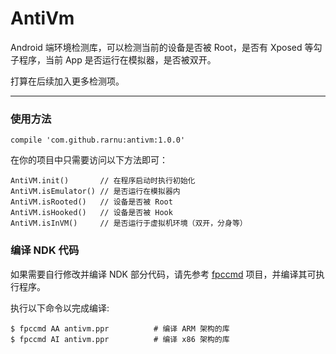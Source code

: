 # AntiVm

Android 端环境检测库，可以检测当前的设备是否被 Root，是否有 Xposed 等勾子程序，当前 App 是否运行在模拟器，是否被双开。

打算在后续加入更多检测项。

- - -

### 使用方法

```
compile 'com.github.rarnu:antivm:1.0.0'
```

在你的项目中只需要访问以下方法即可：

```
AntiVM.init()       // 在程序启动时执行初始化
AntiVM.isEmulator() // 是否运行在模拟器内
AntiVM.isRooted()   // 设备是否被 Root
AntiVM.isHooked()   // 设备是否被 Hook
AntiVM.isInVM()     // 是否运行于虚拟机环境（双开，分身等）
```

### 编译 NDK 代码

如果需要自行修改并编译 NDK 部分代码，请先参考 [fpccmd](https://github.com/rarnu/fpccmd) 项目，并编译其可执行程序。

执行以下命令以完成编译:

```
$ fpccmd AA antivm.ppr          # 编译 ARM 架构的库
$ fpccmd AI antivm.ppr          # 编译 x86 架构的库
```

